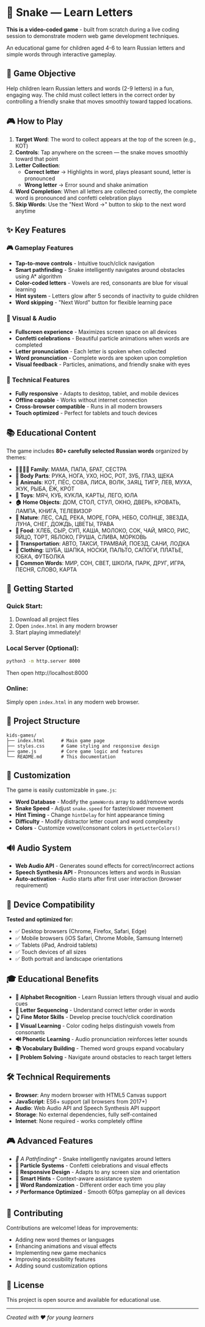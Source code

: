# 🐍 Snake — Learn Letters

**This is a video-coded game** - built from scratch during a live coding session to demonstrate modern web game development techniques.

An educational game for children aged 4-6 to learn Russian letters and simple words through interactive gameplay.

## 🎯 Game Objective

Help children learn Russian letters and words (2-9 letters) in a fun, engaging way. The child must collect letters in the correct order by controlling a friendly snake that moves smoothly toward tapped locations.

## 🎮 How to Play

1. **Target Word**: The word to collect appears at the top of the screen (e.g., КОТ)
2. **Controls**: Tap anywhere on the screen — the snake moves smoothly toward that point
3. **Letter Collection**:
   - **Correct letter** → Highlights in word, plays pleasant sound, letter is pronounced
   - **Wrong letter** → Error sound and shake animation
4. **Word Completion**: When all letters are collected correctly, the complete word is pronounced and confetti celebration plays
5. **Skip Words**: Use the "Next Word →" button to skip to the next word anytime

## ✨ Key Features

### 🎮 **Gameplay Features**
- **Tap-to-move controls** - Intuitive touch/click navigation
- **Smart pathfinding** - Snake intelligently navigates around obstacles using A* algorithm
- **Color-coded letters** - Vowels are red, consonants are blue for visual learning
- **Hint system** - Letters glow after 5 seconds of inactivity to guide children
- **Word skipping** - "Next Word" button for flexible learning pace

### 🎨 **Visual & Audio**
- **Fullscreen experience** - Maximizes screen space on all devices
- **Confetti celebrations** - Beautiful particle animations when words are completed
- **Letter pronunciation** - Each letter is spoken when collected
- **Word pronunciation** - Complete words are spoken upon completion
- **Visual feedback** - Particles, animations, and friendly snake with eyes

### 📱 **Technical Features**
- **Fully responsive** - Adapts to desktop, tablet, and mobile devices
- **Offline capable** - Works without internet connection
- **Cross-browser compatible** - Runs in all modern browsers
- **Touch optimized** - Perfect for tablets and touch devices

## 📚 Educational Content

The game includes **80+ carefully selected Russian words** organized by themes:

- **👨‍👩‍👧‍👦 Family**: МАМА, ПАПА, БРАТ, СЕСТРА
- **👤 Body Parts**: РУКА, НОГА, УХО, НОС, РОТ, ЗУБ, ГЛАЗ, ЩЕКА
- **🐾 Animals**: КОТ, ПЁС, СОВА, ЛИСА, ВОЛК, ЗАЯЦ, ТИГР, ЛЕВ, МУХА, ЖУК, РЫБА, ЁЖ, КРОТ
- **🧸 Toys**: МЯЧ, КУБ, КУКЛА, КАРТЫ, ЛЕГО, ЮЛА
- **🏠 Home Objects**: ДОМ, СТОЛ, СТУЛ, ОКНО, ДВЕРЬ, КРОВАТЬ, ЛАМПА, КНИГА, ТЕЛЕВИЗОР
- **🌿 Nature**: ЛЕС, САД, РЕКА, МОРЕ, ГОРА, НЕБО, СОЛНЦЕ, ЗВЕЗДА, ЛУНА, СНЕГ, ДОЖДЬ, ЦВЕТЫ, ТРАВА
- **🍎 Food**: ХЛЕБ, СЫР, СУП, КАША, МОЛОКО, СОК, ЧАЙ, МЯСО, РИС, ЯЙЦО, ТОРТ, ЯБЛОКО, ГРУША, СЛИВА, МОРКОВЬ
- **🚗 Transportation**: АВТО, ТАКСИ, ТРАМВАЙ, ПОЕЗД, САНИ, ЛОДКА
- **👕 Clothing**: ШУБА, ШАПКА, НОСКИ, ПАЛЬТО, САПОГИ, ПЛАТЬЕ, ЮБКА, ФУТБОЛКА
- **📝 Common Words**: МИР, СОН, СВЕТ, ШКОЛА, ПАРК, ДРУГ, ИГРА, ПЕСНЯ, СЛОВО, КАРТА

## 🚀 Getting Started

### Quick Start:
1. Download all project files
2. Open `index.html` in any modern browser
3. Start playing immediately!

### Local Server (Optional):
```bash
python3 -m http.server 8000
```
Then open http://localhost:8000

### Online:
Simply open `index.html` in any modern web browser.

## 📁 Project Structure

```
kids-games/
├── index.html      # Main game page
├── styles.css      # Game styling and responsive design
├── game.js         # Core game logic and features
└── README.md       # This documentation
```

## 🎨 Customization

The game is easily customizable in `game.js`:

- **Word Database** - Modify the `gameWords` array to add/remove words
- **Snake Speed** - Adjust `snake.speed` for faster/slower movement
- **Hint Timing** - Change `hintDelay` for hint appearance timing
- **Difficulty** - Modify distractor letter count and word complexity
- **Colors** - Customize vowel/consonant colors in `getLetterColors()`

## 🔊 Audio System

- **Web Audio API** - Generates sound effects for correct/incorrect actions
- **Speech Synthesis API** - Pronounces letters and words in Russian
- **Auto-activation** - Audio starts after first user interaction (browser requirement)

## 📱 Device Compatibility

**Tested and optimized for:**
- ✅ Desktop browsers (Chrome, Firefox, Safari, Edge)
- ✅ Mobile browsers (iOS Safari, Chrome Mobile, Samsung Internet)
- ✅ Tablets (iPad, Android tablets)
- ✅ Touch devices of all sizes
- ✅ Both portrait and landscape orientations

## 🎓 Educational Benefits

- **📖 Alphabet Recognition** - Learn Russian letters through visual and audio cues
- **🎯 Letter Sequencing** - Understand correct letter order in words
- **👆 Fine Motor Skills** - Develop precise touch/click coordination
- **🎨 Visual Learning** - Color coding helps distinguish vowels from consonants
- **🔊 Phonetic Learning** - Audio pronunciation reinforces letter sounds
- **📚 Vocabulary Building** - Themed word groups expand vocabulary
- **🧠 Problem Solving** - Navigate around obstacles to reach target letters

## 🛠️ Technical Requirements

- **Browser**: Any modern browser with HTML5 Canvas support
- **JavaScript**: ES6+ support (all browsers from 2017+)
- **Audio**: Web Audio API and Speech Synthesis API support
- **Storage**: No external dependencies, fully self-contained
- **Internet**: None required - works completely offline

## 🎮 Advanced Features

- **🧠 A* Pathfinding** - Snake intelligently navigates around letters
- **🎊 Particle Systems** - Confetti celebrations and visual effects
- **📱 Responsive Design** - Adapts to any screen size and orientation
- **🎯 Smart Hints** - Context-aware assistance system
- **🔄 Word Randomization** - Different order each time you play
- **⚡ Performance Optimized** - Smooth 60fps gameplay on all devices

## 🤝 Contributing

Contributions are welcome! Ideas for improvements:
- Adding new word themes or languages
- Enhancing animations and visual effects
- Implementing new game mechanics
- Improving accessibility features
- Adding sound customization options

## 📄 License

This project is open source and available for educational use.

---

*Created with ❤️ for young learners*
